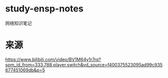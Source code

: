 # study-ensp-notes
网络知识笔记

# 来源
https://www.bilibili.com/video/BV1M64y1r7rq?spm_id_from=333.788.player.switch&vd_source=f400375523095ad99c935677451069db&p=5